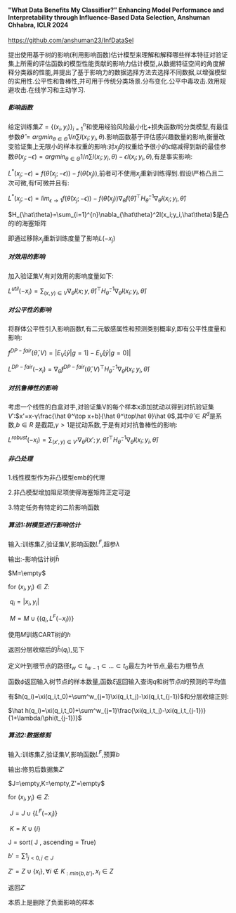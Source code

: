 #### "What Data Benefits My Classifier?" Enhancing Model Performance and Interpretability through Influence-Based Data Selection, Anshuman Chhabra, ICLR 2024

https://github.com/anshuman23/InfDataSel

提出使用基于树的影响(利用影响函数)估计模型来理解和解释哪些样本特征对验证集上所需的评估函数的模型性能贡献的影响力估计模型,从数据特征空间的角度解释分类器的性能,并提出了基于影响力的数据选择方法去选择不同数据,以增强模型的实用性.公平性和鲁棒性,并可用于传统分类场景.分布变化.公平中毒攻击.效用规避攻击.在线学习和主动学习.



##### 影响函数

给定训练集$Z=\{(x_i,y_i)\}^n_{i=1}$和使用经验风险最小化+损失函数$l$的分类模型,有最佳参数$\hat\theta=arg min_{\theta \in \Theta}1/n\sum l(x_i;y_i,\theta)$.影响函数基于评估感兴趣数量的影响,衡量改变验证集上无限小的样本权重的影响:对$x_j$的权重给予很小的$\epsilon$缩减得到新的最佳参数$\hat\theta(x_j;-\epsilon)=arg min_{\theta \in \Theta}1/n\sum l(x_i;y_i,\theta)-\epsilon l(x_i;y_i,\theta)$,有是事实影响:

$L^*(x_j;-\epsilon)=f(\hat\theta(x_j;-\epsilon))-f(\hat\theta(x_j))$,前者可不使用$x_j$重新训练得到.假设l严格凸且二次可微,有f可微并且有:

$L^*(x_j;-\epsilon)=lim_{\epsilon \rightarrow 1}f(\hat\theta(x_j;-\epsilon))-f(\hat\theta(x_j))\nabla_{\hat\theta}f(\hat\theta)^{\top}H_{\hat\theta}^{-1}\nabla_{\hat\theta}l(x_i;y_i,\hat\theta)$

$H_{\hat\theta}=\sum_{i=1}^{n}\nabla_{\hat\theta}^2l(x_i;y_i,\hat\theta)$是凸的l的海塞矩阵

即通过移除$x_j$重新训练度量了影响$L(-x_j)$

##### 对效用的影响

加入验证集V,有对效用的影响度量如下:

$L^{util}(-x_i)=\sum_{(x,y)\in V}\nabla_{\hat\theta}l(x;y,\hat\theta)^{\top}H_{\hat\theta}^{-1}\nabla_{\hat\theta}l(x_i;y_i,\hat\theta)$

##### 对公平性的影响

将群体公平性引入影响函数f,有二元敏感属性和预测类别概率$\hat{y}$,即有公平性度量和影响:

$f^{DP-fair}(\hat\theta,V)=|E_V[\hat y|g=1]-E_V[\hat y|g=0]|$

$L^{DP-fair}(-x_i)=\nabla_{\hat\theta}f^{DP-fair}(\hat\theta,V)^{\top}H_{\hat\theta}^{-1}\nabla_{\hat\theta}l(x_i;y_i,\hat\theta)$

##### 对抗鲁棒性的影响

考虑一个线性的白盒对手,对验证集V的每个样本x添加扰动以得到对抗验证集$V'$:$x'=x-γ\frac{\hat θ^\top x+b}{\hat θ^\top\hat θ}\hat θ$,其中$\hat θ \in R^d$是系数,$b ∈ R$ 是截距,$γ > 1$是扰动系数,于是有对对抗鲁棒性的影响:

$L^{robust}(−x_i) = \sum_{(x',y)\in V'}\nabla_{\hat\theta}l(x';y,\hat\theta)^{\top}H_{\hat\theta}^{-1}\nabla_{\hat\theta}l(x_i;y_i,\hat\theta)$

##### 非凸处理

1.线性模型作为非凸模型emb的代理

2.非凸模型增加阻尼项使得海塞矩阵正定可逆

3.特定任务有特定的二阶影响函数





##### 算法1:树模型进行影响估计

输入:训练集$Z$,验证集$V$,影响函数$L^F$,超参$\lambda$

输出:-影响估计树$\hat h$

$M=\empty$

for $(x_i,y_i) \in Z$:

​	$q_i=|x_i,y_i|$

​	$M=M\cup \{(q_i,L^F(-x_i))\}$

使用$M$训练CART树的$h$​

返回分层收缩后的$\hat h(q_i)$,见下



定义叶到根节点的路径$t_w \subset t_{w-1}\subset... \subset t_0$最左为叶节点,最右为根节点

函数$\phi$返回输入树节点的样本数量,函数$\xi$返回输入查询$q$和树节点$t$的预测的平均值

有$h(q_i)=\xi(q_i,t_0)+\sum^w_{j=1}\xi(q_i,t_j)-\xi(q_i,t_{j-1})$和分层收缩正则:

$\hat h(q_i)=\xi(q_i,t_0)+\sum^w_{j=1}\frac{\xi(q_i,t_j)-\xi(q_i,t_{j-1})}{1+\lambda/\phi(t_{j-1})}$



##### 算法2:数据修剪

输入:训练集$Z$,验证集$V$,影响函数$L^F$,预算$b$

输出:修剪后数据集$Z'$

$J=\empty,K=\empty,Z'=\empty$

for $(x_i,y_i) \in Z$:

​	$J=J\cup \{L^F(-x_i)\}$

​	$K=K\cup \{i\}$

J = sort( J , ascending = True)

$b'=\sum 1_{j<0,j \in J}$

$Z'=Z\cup \{x_i\},\forall i \notin K_{:min\{b,b'\}}, x_i \in Z$

返回$Z'$

本质上是删除了负面影响的样本